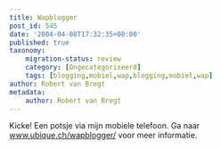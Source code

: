 ```yaml
---
title: Wapblogger
post_id: 545
date: '2004-04-08T17:32:35+00:00'
published: true
taxonomy:
    migration-status: review
    category: [Ongecategoriseerd]
    tags: [blogging,mobiel,wap,blogging,mobiel,wap]
author: Robert van Bregt
metadata:
    author: Robert van Bregt
---
```

Kicke! Een potsje via mijn mobiele telefoon. Ga naar www.ubique.ch/wapblogger/ voor meer informatie.